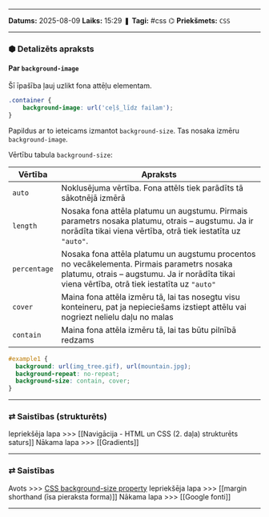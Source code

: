 ___

**Datums:** 2025-08-09
**Laiks:** 15:29
❚ **Tagi:** #css
⌬ **Priekšmets:**  `CSS`

---
### ⬢ Detalizēts apraksts
#### Par `background-image`

Šī īpašība ļauj uzlikt fona attēļu elementam.

```css
.container {
	background-image: url('ceļš_līdz failam');
}
```

Papildus ar to ieteicams izmantot `background-size`. Tas nosaka izmēru `background-image`.

Vērtību tabula `background-size`:

| Vērtība      | Apraksts                                                                                                                                                                                    |
| ------------ | ------------------------------------------------------------------------------------------------------------------------------------------------------------------------------------------- |
| `auto`       | Noklusējuma vērtība. Fona attēls tiek parādīts tā sākotnējā izmērā                                                                                                                          |
| `length`     | Nosaka fona attēla platumu un augstumu. Pirmais parametrs nosaka platumu, otrais – augstumu. Ja ir norādīta tikai viena vērtība, otrā tiek iestatīta uz `"auto"`.                           |
| `percentage` | Nosaka fona attēla platumu un augstumu procentos no vecākelementa. Pirmais parametrs nosaka platumu, otrais – augstumu. Ja ir norādīta tikai viena vērtība, otrā tiek iestatīta uz `"auto"` |
| `cover`      | Maina fona attēla izmēru tā, lai tas nosegtu visu konteineru, pat ja nepieciešams izstiept attēlu vai nogriezt nelielu daļu no malas                                                        |
| `contain`    | Maina fona attēla izmēru tā, lai tas būtu pilnībā redzams                                                                                                                                   |

```css
#example1 {
  background: url(img_tree.gif), url(mountain.jpg);
  background-repeat: no-repeat;
  background-size: contain, cover;
}
```

---
### ⇄ Saistības (strukturēts)

Iepriekšēja lapa >>> [[Navigācija - HTML un CSS (2. daļa) strukturēts saturs]]
Nākama lapa >>> [[Gradients]]

---
### ⇄ Saistības

Avots >>> [CSS background-size property](https://www.w3schools.com/cssref/css3_pr_background-size.php)
Iepriekšēja lapa >>> [[margin shorthand (īsa pieraksta forma)]]
Nākama lapa >>> [[Google fonti]]

---